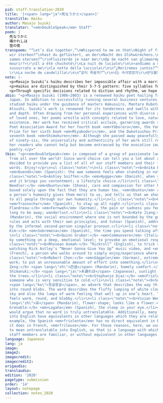 ```yaml
---
pid: staff-translation-2020
title: '[<span> lang="ja">死なうかと</span>]'
transtitle: Haiku
author: Masajo Suzuki
translator: "<em>DoubleSpeak</em> Staff"
poem: |
  死なうかと
  囁かれしは
  蛍の夜
transpoem: "“Let’s die together,”\nWhispered to me on that\nNight of fireflies\n\n„Sollen
  wir sterben?“\nhast du geflüstert, an der\nNacht des Glühwürmchens.\n\n“zullen we
  samen sterven?”\r\nFluisterde je naar me\r\nOp de nacht van glimwormpjes. \r\n\n«Allons-nous
  mourir?»\r\nIl a été chuchoté\r\nLa nuit de luciole\r\n\n«andiamo a morire insieme?»\r\nviene
  sussurrato a me\r\nla notte della lucciola\r\n\n“¿Moriremos juntos?”\r\nMe susurraste
  \r\nLa noche de candelilla\r\n\n“같이 죽을까?”\r\n너는 속삭였었지\r\n반딧불의 밤에.\r\n\n同生共死\r\n悄悄地说\r\n萤火虫之夜\r\n\n"
note: |-
  <p>Masajo Suzuki’s haiku describes her impossible affair with a married man. As their love is forbidden, they contemplate death in their pursuit of an authentic life in the middle of a meadow lit by fireflies. Our translations, in turn, sought to capture the intense romanticism and desperation imbued in the poem. In the Korean version, for example, the suffix <span lang="ko">였었지</span> was selected as it imparts a sense of strained remembrance, of one looking back at something that will never come back. Similarly, in choosing a word for “whisper,” the Spanish translation landed on <em>susurrar</em> due to its layered meaning of “whisper, murmur, or sigh” — all actions that invoke a sort of longing or want. The first line of the Chinese translation included a Chinese idiom or <em>chengyu</em>, lending a slightly more romantic tone to the poem.</p> <p>Haikus are an aesthetic art form, one predicated on perfect rhythm and capturing moments of intense beauty and pain. It was hence important to translate it in a way that would appeal to the readers’ senses but also convey the whispering and gentle nature of the night and lovers’ conversations. This led to decisions such as the selection of the Italian word <em>insieme</em> (“together”) instead of <em>con me</em> (“with me”) since the former has a nicer sound and echoes the preceding words <em>andare</em> and <em>morire</em>. Such questions of sonority particularly surfaced when translating the word for “firefly.” Both <em>luciole</em> (French) and <em>candelilla</em> (Spanish) were chosen due to their soft mouthfeel and ability to invoke a strong connotation of light. In the Dutch translation, the diminutive <em>glimwormpjes</em> was chosen over <em>glimwormen</em> to ensure that the reader was presented with an image of tiny, sparkling lights instead of a large firefly.</p>
  <p>Haikus are distinguished by their 5-7-5 pattern: five syllables for the first line, seven for the second, and five for the third. Some languages were able to retain this form better than others. The French translation was able to retain the syllable counts by assuming the poem would be read in the traditional French style, where each syllable is enunciated. The English version also maintained the traditional Haiku structure. On the other hand, other translations, such as the Spanish one, decided to forgo the 5-7-5 pattern in order to avoid enjambment and ensure that each line conveyed a separate thought.</p> <p>Furthermore, the poem is imbued with passivity, further heightening the soft despair of the poetic voice. The first line, “<span lang="ja">死なうかと</span>,” is a phonetically archaic version of the Japanese “shall we?” form with the <span lang="ja">と</span> at the end implying that it is being said to another person. Certain versions such as the French and Korean translation retained this passivity by recognizing that the “we” is implied by the <span lang="ko">같이</span> (“together”) in the first line. Other translations, however, decided to write in a more active tone to avoid an abundance of syllables and to emulate the directness of a conversation between two lovers. For example, the Italian version settled on <em>andiamo</em> (“we go”) over <em>vorresti</em> (“would you like to”) or <em>dovremo</em> (“shall we”) because the latter choices are too distant and polite.</p>
  <p>Through specific decisions related to diction and rhythm, we hope that our translations evoke the same painful longing that only forbidden love can bring.</p>
abio: "<p>Masajo Suzuki (1906–2003) is a renowned haiku poet hailing from Kamogawa,
  Japan. In addition to successfully running several business ventures, she formally
  studied haiku under the guidance of masters Hakusuiro, Mantaro Kubota, and Anju
  Atsushi. Suzuki’s work is renowned for its tenderness and swells with originality
  and depth. Often drawing from her personal experiences with divorce and the loss
  of loved ones, her poems wrestle with concepts related to love, nature, and human
  existence. Her work has received critical acclaim, garnering awards such as the
  Poet Association Award for her fourth book <em>Yûboraru</em>, the Yomiuri Literature
  Prize for her sixth book <em>Miyakodori</em>, and the Dakotsushou Prize for her
  seventh book <em>Shimokuren</em>. Although she passed away peacefully at the age
  of ninety-six, the universality and authenticity of her work still resonates with
  her readers who cannot help but become entranced by the evocative imagery of her
  poetry.</p>"
tbio: "<p><em>DoubleSpeak</em> is composed of a group of passionate language lovers
  from all over the world! Since word choice can tell you a lot about a person, we
  decided to provide you a list of all of our staff members and their favorite untranslatable
  words. Enjoy!</p>\n<ul class=\"note\">\n<li class=\"note\"><b>Anika Prakesh:</b>
  <em>Duende</em> (Spanish): the awe someone feels when standing in nature. \n<li
  class=\"note\"><b>Ashley Sniffen:</b> <em>Hygge</em> (Danish), when you’re comfortable
  and it brings you contentment; a lifestyle choice.</li>\n<li class=\"note\"><b>Chardonnay
  Needler:</b> <em>Ubuntu</em> (Shona), care and compassion for other human beings
  based solely upon the fact that they are human too. <em>Ubuntu</em> recognizes that
  a person’s humanity gives them merit to us, and tells us that we should give merit
  to all people through our own humanity.</li>\n<li class=\"note\"><b>Heta Patel:</b>
  <em>Trasnochar</em> (Spanish), to stay up all night.</li>\n<li class=\"note\"><b>Julie
  Flandreau:</b> <em>Fernweh</em> (German), the pain or sadness you feel when you
  long to be away; wanderlust.</li>\n<li class=\"note\"><b>Kate Jiang:</b> <span lang=\"zh\">江湖</span>
  (Mandarin), the social environment where one is not bounded by the government’s
  rules and acts with their own principles, and tutear (Spanish), address each other
  by the informal second-person singular pronoun.</li>\n<li class=\"note\"><b>Mia
  Kim:</b> <em>Sobremesa</em> (Spanish), the time you spend talking after a meal.
  \n<li class=\"note\"><b>Quinn Gruber:</b> <em>Commuovere</em> (Italian), to be moved
  by something on a deep, emotional level; to provoke an emotional response to a story.</li>\n<li
  class=\"note\"><b>Rhosean Asmah:</b> “Rickroll” (English), to trick someone into
  watching Rick Astley’s “Never Gonna Give You Up” music video, and <em>flâneur</em>
  (French), a person who walks around to simply enjoy/experience where they are.</li>\n<li
  class=\"note\"><b>Robert Chen:</b> <em>Gäggele</em> (German), extremely precise
  work; to put an unreasonable amount of effort into something.</li>\n<li class=\"note\"><b>Shuke
  Zeng:</b> <span lang=\"zh\">巴适</span> (Mandarin), homely comfort.</li>\n<li class=\"note\"><b>Stacy
  Shimanuki:</b> <span lang=\"ja\">木漏れ日</span> (Japanese), sunlight streaming through
  the trees.</li>\n<li class=\"note\"><b>Stephanie Diaz:</b> <em>Friolent</em>a (Spanish),
  someone who is very sensitive to cold.</li>\n<li class=\"note\"><b>Subin Kim:</b>
  <span lang=\"ko\">몽글몽글</span>, an adverb that describes the way things lump together
  into round blobs. The word describes the fluffy lumping of white clouds in a blue
  sky and also the lumps of warm feeling that well up in one’s heart. The word itself
  feels warm, round, and blobby.</li>\n<li class=\"note\"><b>Vivian Wen:</b> <span
  lang=\"zh\">朵</span> (Mandarin), flower-shape; looks like a flower.</li>\n<li class=\"note\"><b>Zane
  Grenoble:</b> <em>Lagaña</em> (Spanish), the sleep in your eye.</li></ul>\n\n<p>Many
  would argue that no word is truly untranslatable. Additionally, many words “untranslatable”
  into English have equivalents in other languages which they are related to. For
  example, the Spanish <em>friolenta</em> has no direct equivalent in English, but
  it does in French, <em>frileuse</em>. For those reasons, here, we use “untranslatable”
  to mean untranslatable into English, as that is a language with which all of our
  staff members are familiar, or without equivalent in other languages that we know.</p>"
language: Japanese
lang: ja
image:
image2:
imagecredit:
imagecredit2:
origaudio:
translaudio:
edition: '2020'
pagetype: submission
order: '14'
layout: notepage
collection: notes_2020
---
```

